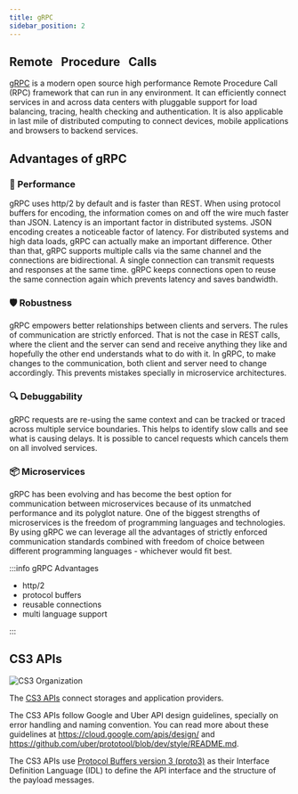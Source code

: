 ```yaml
---
title: gRPC
sidebar_position: 2
---
```



## **R**emote  &nbsp; **P**rocedure  &nbsp; **C**alls

[gRPC](https://grpc.io) is a modern open source high performance Remote Procedure Call (RPC) framework that can run in any environment. It can efficiently connect services in and across data centers with pluggable support for load balancing, tracing, health checking and authentication. It is also applicable in last mile of distributed computing to connect devices, mobile applications and browsers to backend services.

## Advantages of gRPC

### 🚀 Performance

gRPC uses http/2 by default and is faster than REST. When using protocol buffers for encoding, the information comes on and off the wire much faster than JSON. Latency is an important factor in distributed systems. JSON encoding creates a noticeable factor of latency. For distributed systems and high data loads, gRPC can actually make an important difference. Other than that, gRPC supports multiple calls via the same channel and the connections are bidirectional. A single connection can transmit requests and responses at the same time. gRPC keeps connections open to reuse the same connection again which prevents latency and saves bandwidth.

### 🛡️ Robustness

gRPC empowers better relationships between clients and servers. The rules of communication are strictly enforced. That is not the case in REST calls, where the client and the server can send and receive anything they like and hopefully the other end understands what to do with it. In gRPC, to make changes to the communication, both client and server need to change accordingly. This prevents mistakes specially in microservice architectures.

### 🔍 Debuggability

gRPC requests are re-using the same context and can be tracked or traced across multiple service boundaries.
This helps to identify slow calls and see what is causing delays. It is possible to cancel requests which cancels
them on all involved services.

### 📦 Microservices

gRPC has been evolving and has become the best option for communication between microservices because of its unmatched
performance and its polyglot nature. One of the biggest strengths of microservices is the freedom of programming
languages and technologies. By using gRPC we can leverage all the advantages of strictly enforced communication
standards combined with freedom of choice between different programming languages - whichever would fit best.

:::info gRPC Advantages

- http/2
- protocol buffers
- reusable connections
- multi language support

:::

## CS3 APIs

![CS3 Organization](/img/cs3org.png)

The [CS3 APIs](https://github.com/cs3org/cs3apis) connect storages and application providers.

The CS3 APIs follow Google and Uber API design guidelines, specially on error handling and naming convention. You can read more about these
guidelines at <https://cloud.google.com/apis/design/> and <https://github.com/uber/prototool/blob/dev/style/README.md>.

The CS3 APIs use [Protocol Buffers version 3 (proto3)](https://github.com/protocolbuffers/protobuf) as their
Interface Definition Language (IDL) to define the API interface and the structure of the payload messages.
